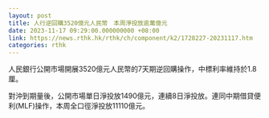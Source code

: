 ```yaml
---
layout: post
title: 人行逆回購3520億元人民幣　本周淨投放逾萬億元
date: 2023-11-17 09:29:00.000000000 +08:00
link: https://news.rthk.hk/rthk/ch/component/k2/1728227-20231117.htm
categories: rthk
---
```


人民銀行公開市場開展3520億元人民幣的7天期逆回購操作，中標利率維持於1.8厘。

對沖到期量後，公開市場單日淨投放1490億元，連續8日淨投放。連同中期借貸便利(MLF)操作，本周全口徑淨投放11110億元。
